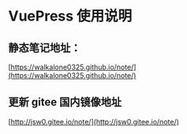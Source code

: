 # VuePress 使用说明

## 静态笔记地址：

[https://walkalone0325.github.io/note/](https://walkalone0325.github.io/note/)

## 更新 gitee 国内镜像地址

[http://jsw0.gitee.io/note/](http://jsw0.gitee.io/note/)
